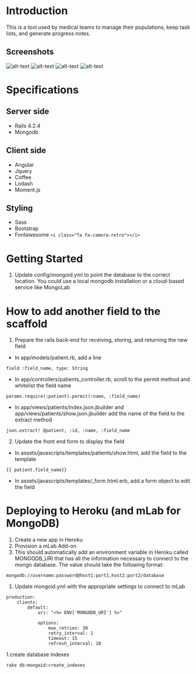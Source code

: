 # Introduction
This is a tool used by medical teams to manage their populations, keep task lists, and generate progress notes.

## Screenshots
![alt-text](https://raw.githubusercontent.com/davehdo/medical-scratchpad/master/public/Screenshot%202016-07-11%2019.12.48.png)
![alt-text](https://raw.githubusercontent.com/davehdo/medical-scratchpad/master/public/Screenshot%202016-07-11%2019.16.47.png)
![alt-text](https://raw.githubusercontent.com/davehdo/medical-scratchpad/master/public/Screenshot%202016-07-11%2019.17.51.png)
![alt-text](https://raw.githubusercontent.com/davehdo/medical-scratchpad/master/public/Screenshot%202016-07-11%2019.18.08.png)

# Specifications
## Server side
* Rails 4.2.4
* Mongodb

## Client side
* Angular
* Jquery
* Coffee
* Lodash
* Moment.js

## Styling
* Sass
* Bootstrap
* Fontawesome ```<i class="fa fa-camera-retro"></i>```


# Getting Started
1. Update config/mongoid.yml to point the database to the correct location. You could use a local mongodb installation or a cloud-based service like MongoLab

# How to add another field to the scaffold

1. Prepare the rails back-end for receiving, storing, and returning the new field

* In app/models/patient.rb, add a line
```
field :field_name, type: String
```

* In app/controllers/patients_controller.rb, scroll to the permit method and whitelist the field name
```
params.require(:patient).permit(:name, :field_name)
```

* In app/views/patients/index.json.jbuilder and app/views/patients/show.json.jbuilder
add the name of the field to the extract method
```
json.extract! @patient, :id, :name, :field_name
```

2. Update the front end form to display the field   

* In assets/javascripts/templates/patients/show.html, add the field to the template
```
{{ patient.field_name}}
```
* In assets/javascripts/templates/_form.html.erb, add a form object to edit the field

# Deploying to Heroku (and mLab for MongoDB)
1. Create a new app in Heroku
1. Provision a mLab Add-on
1. This should automatically add an environment variable in Heroku called MONGODB_URI that has all the information necessary to connect to the mongo database. The value should take the following format:
```
mongodb://username:password@host1:port1,host2:port2/database
```
1. Update mongoid.yml with the appropriate settings to connect to mLab
```
production:
    clients:
        default:
            uri: "<%= ENV['MONGODB_URI'] %>"

            options:
                max_retries: 30
                retry_interval: 1
                timeout: 15
                refresh_interval: 10
```

1.create database indexes
```
rake db:mongoid:create_indexes
```

